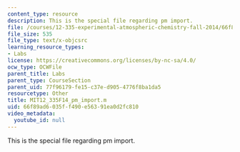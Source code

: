```yaml
---
content_type: resource
description: This is the special file regarding pm import.
file: /courses/12-335-experimental-atmospheric-chemistry-fall-2014/66f89ad6035ff490e56391ea0d2fc810_MIT12_335F14_pm_import.m
file_size: 535
file_type: text/x-objcsrc
learning_resource_types:
- Labs
license: https://creativecommons.org/licenses/by-nc-sa/4.0/
ocw_type: OCWFile
parent_title: Labs
parent_type: CourseSection
parent_uid: 77f96179-fe15-c37e-d905-4776f8ba1da5
resourcetype: Other
title: MIT12_335F14_pm_import.m
uid: 66f89ad6-035f-f490-e563-91ea0d2fc810
video_metadata:
  youtube_id: null
---
```

This is the special file regarding pm import.